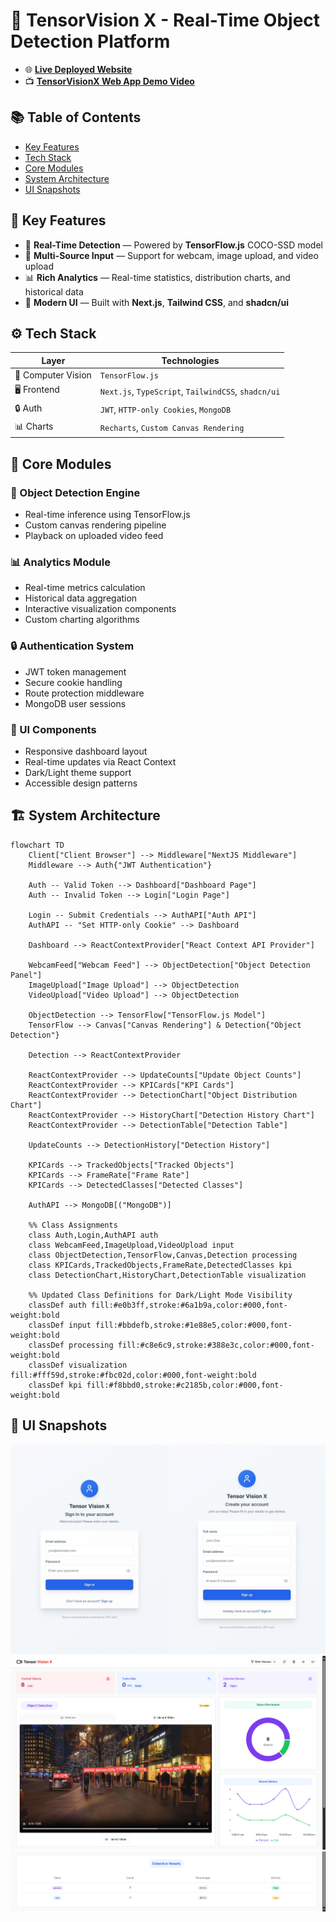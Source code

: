 # 🎯 TensorVision X - Real-Time Object Detection Platform

- 🌐 [**Live Deployed Website**](https://tensor-vision-x.vercel.app/)
- 📺 [**TensorVisionX Web App Demo Video**](https://youtu.be/5M3eyTGb-W4)

## 📚 Table of Contents

- [Key Features](https://github.com/rakheshkrishna2005/TensorVisionX?tab=readme-ov-file#-key-features)
- [Tech Stack](https://github.com/rakheshkrishna2005/TensorVisionX?tab=readme-ov-file#️-tech-stack)
- [Core Modules](https://github.com/rakheshkrishna2005/TensorVisionX?tab=readme-ov-file#-core-modules)
- [System Architecture](https://github.com/rakheshkrishna2005/TensorVisionX?tab=readme-ov-file#️-system-architecture)
- [UI Snapshots](https://github.com/rakheshkrishna2005/TensorVisionX?tab=readme-ov-file#-ui-snapshots)
  
## 🚀 Key Features

* 📸 **Real-Time Detection** — Powered by **TensorFlow.js** COCO-SSD model
* 🎥 **Multi-Source Input** — Support for webcam, image upload, and video upload
* 📊 **Rich Analytics** — Real-time statistics, distribution charts, and historical data
* 🎨 **Modern UI** — Built with **Next.js**, **Tailwind CSS**, and **shadcn/ui**

## ⚙️ Tech Stack

| Layer      | Technologies                                               |
|------------|----------------------------------------------------------|
| 🧠 Computer Vision   | `TensorFlow.js`                         |
| 🖥️ Frontend| `Next.js`, `TypeScript`, `TailwindCSS`, `shadcn/ui`    |
| 🔒 Auth    | `JWT`, `HTTP-only Cookies`, `MongoDB`                     |
| 📊 Charts  | `Recharts`, `Custom Canvas Rendering`                     |

## 🧩 Core Modules

### 🎯 Object Detection Engine
* Real-time inference using TensorFlow.js
* Custom canvas rendering pipeline
* Playback on uploaded video feed

### 📊 Analytics Module
* Real-time metrics calculation
* Historical data aggregation
* Interactive visualization components
* Custom charting algorithms

### 🔒 Authentication System
* JWT token management
* Secure cookie handling
* Route protection middleware
* MongoDB user sessions

### 🎨 UI Components
* Responsive dashboard layout
* Real-time updates via React Context
* Dark/Light theme support
* Accessible design patterns

## 🏗️ System Architecture

```mermaid
flowchart TD
    Client["Client Browser"] --> Middleware["NextJS Middleware"]
    Middleware --> Auth{"JWT Authentication"}

    Auth -- Valid Token --> Dashboard["Dashboard Page"]
    Auth -- Invalid Token --> Login["Login Page"]

    Login -- Submit Credentials --> AuthAPI["Auth API"]
    AuthAPI -- "Set HTTP-only Cookie" --> Dashboard

    Dashboard --> ReactContextProvider["React Context API Provider"]

    WebcamFeed["Webcam Feed"] --> ObjectDetection["Object Detection Panel"]
    ImageUpload["Image Upload"] --> ObjectDetection
    VideoUpload["Video Upload"] --> ObjectDetection

    ObjectDetection --> TensorFlow["TensorFlow.js Model"]
    TensorFlow --> Canvas["Canvas Rendering"] & Detection{"Object Detection"}

    Detection --> ReactContextProvider

    ReactContextProvider --> UpdateCounts["Update Object Counts"]
    ReactContextProvider --> KPICards["KPI Cards"]
    ReactContextProvider --> DetectionChart["Object Distribution Chart"]
    ReactContextProvider --> HistoryChart["Detection History Chart"]
    ReactContextProvider --> DetectionTable["Detection Table"]

    UpdateCounts --> DetectionHistory["Detection History"]

    KPICards --> TrackedObjects["Tracked Objects"]
    KPICards --> FrameRate["Frame Rate"]
    KPICards --> DetectedClasses["Detected Classes"]

    AuthAPI --> MongoDB[("MongoDB")]

    %% Class Assignments
    class Auth,Login,AuthAPI auth
    class WebcamFeed,ImageUpload,VideoUpload input
    class ObjectDetection,TensorFlow,Canvas,Detection processing
    class KPICards,TrackedObjects,FrameRate,DetectedClasses kpi
    class DetectionChart,HistoryChart,DetectionTable visualization

    %% Updated Class Definitions for Dark/Light Mode Visibility
    classDef auth fill:#e0b3ff,stroke:#6a1b9a,color:#000,font-weight:bold
    classDef input fill:#bbdefb,stroke:#1e88e5,color:#000,font-weight:bold
    classDef processing fill:#c8e6c9,stroke:#388e3c,color:#000,font-weight:bold
    classDef visualization fill:#fff59d,stroke:#fbc02d,color:#000,font-weight:bold
    classDef kpi fill:#f8bbd0,stroke:#c2185b,color:#000,font-weight:bold
```

## 📸 UI Snapshots

![Auth](https://github.com/rakheshkrishna2005/TensorVisionX/blob/master/public/1.jpg)
![Dashboard](https://github.com/rakheshkrishna2005/TensorVisionX/blob/master/public/2.png)
![Detection Table](https://github.com/rakheshkrishna2005/TensorVisionX/blob/master/public/3.png)
